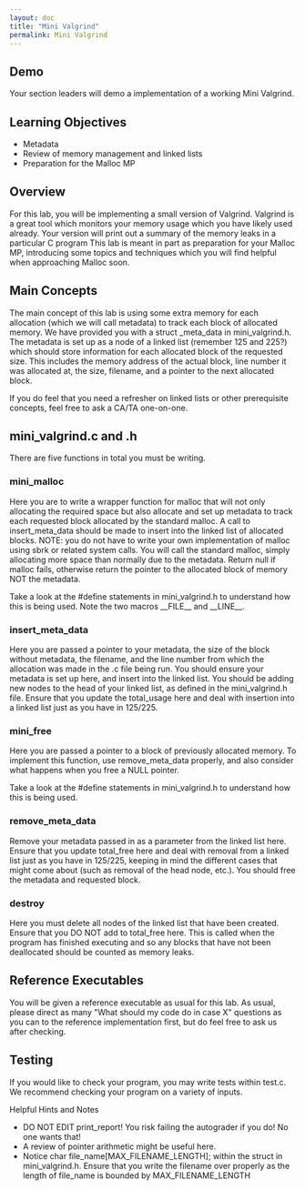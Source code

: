 ```yaml
---
layout: doc
title: "Mini Valgrind"
permalink: Mini Valgrind
---
```


## Demo

Your section leaders will demo a implementation of a working Mini Valgrind.

## Learning Objectives

*   Metadata
*   Review of memory management and linked lists
*   Preparation for the Malloc MP

## Overview

For this lab, you will be implementing a small version of Valgrind. Valgrind is a great tool which monitors your memory usage which you have likely used already. Your version will print out a summary of the memory leaks in a particular C program This lab is meant in part as preparation for your Malloc MP, introducing some topics and techniques which you will find helpful when approaching Malloc soon.

## Main Concepts

The main concept of this lab is using some extra memory for each allocation (which we will call metadata) to track each block of allocated memory. We have provided you with a struct _meta_data in mini_valgrind.h. The metadata is set up as a node of a linked list (remember 125 and 225?) which should store information for each allocated block of the requested size. This includes the memory address of the actual block, line number it was allocated at, the size, filename, and a pointer to the next allocated block.

If you do feel that you need a refresher on linked lists or other prerequisite concepts, feel free to ask a CA/TA one-on-one.

## mini_valgrind.c and .h

There are five functions in total you must be writing.

### mini_malloc

Here you are to write a wrapper function for malloc that will not only allocating the required space but also allocate and set up metadata to track each requested block allocated by the standard malloc. A call to insert_meta_data should be made to insert into the linked list of allocated blocks.  NOTE: you do not have to write your own implementation of malloc using sbrk or related system calls. You will call the standard malloc, simply allocating more space than normally due to the metadata. Return null if malloc fails, otherwise return the pointer to the allocated block of memory NOT the metadata. 

Take a look at the #define statements in mini_valgrind.h to understand how this is being used. Note the two macros \_\_FILE\_\_ and \_\_LINE\_\_. 

### insert_meta_data

Here you are passed a pointer to your metadata, the size of the block without metadata, the filename, and the line number from which the allocation was made in the .c file being run. You should ensure your metadata is set up here, and insert into the linked list. You should be adding new nodes to the head of your linked list, as defined in the mini_valgrind.h file. Ensure that you update the total_usage here and deal with insertion into a linked list just as you have in 125/225. 

### mini_free

Here you are passed a pointer to a block of previously allocated memory. To implement this function, use remove_meta_data properly, and also consider what happens when you free a NULL pointer.

Take a look at the #define statements in mini_valgrind.h to understand how this is being used.

### remove_meta_data

Remove your metadata passed in as a parameter from the linked list here. Ensure that you update total_free here and deal with removal from a linked list just as you have in 125/225, keeping in mind the different cases that might come about (such as removal of the head node, etc.). You should free the metadata and requested block.

### destroy

Here you must delete all nodes of the linked list that have been created. Ensure that you DO NOT add to total_free here. This is called when the program has finished executing and so any blocks that have not been deallocated should be counted as memory leaks.

## Reference Executables

You will be given a reference executable as usual for this lab. As usual, please direct as many "What should my code do in case X" questions as you can to the reference implementation first, but do feel free to ask us after checking.

## Testing
If you would like to check your program, you may write tests within test.c. We recommend checking your program on a variety of inputs.

Helpful Hints and Notes

*   DO NOT EDIT print_report! You risk failing the autograder if you do! No one wants that!
*   A review of pointer arithmetic might be useful here.
*   Notice char file_name[MAX_FILENAME_LENGTH]; within the struct in mini_valgrind.h. Ensure that you write the filename over properly as the length of file_name is bounded by MAX_FILENAME_LENGTH
